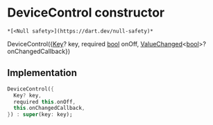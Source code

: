 


# DeviceControl constructor




    *[<Null safety>](https://dart.dev/null-safety)*



DeviceControl({[Key](https://api.flutter.dev/flutter/foundation/Key-class.html)? key, required [bool](https://api.flutter.dev/flutter/dart-core/bool-class.html) onOff, [ValueChanged](https://api.flutter.dev/flutter/foundation/ValueChanged.html)&lt;[bool](https://api.flutter.dev/flutter/dart-core/bool-class.html)>? onChangedCallback})





## Implementation

```dart
DeviceControl({
  Key? key,
  required this.onOff,
  this.onChangedCallback,
}) : super(key: key);
```







